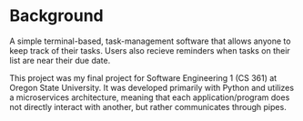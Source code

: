 # Background
A simple terminal-based, task-management software that allows anyone to keep track of their tasks. Users also recieve reminders when tasks on their list are near their due date.

This project was my final project for Software Engineering 1 (CS 361) at Oregon State University. It was developed primarily with Python and utilizes a microservices architecture, meaning that each application/program does not directly interact with another, but rather communicates through pipes.

